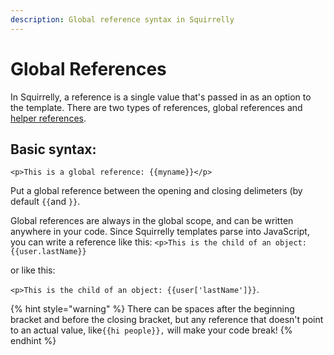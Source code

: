 ```yaml
---
description: Global reference syntax in Squirrelly
---
```


# Global References

In Squirrelly, a reference is a single value that's passed in as an option to the template. There are two types of references, global references and [helper references](helper-references.md).

## Basic syntax:

```text
<p>This is a global reference: {{myname}}</p>
```

Put a global reference between the opening and closing delimeters \(by default `{{`and `}}`.

Global references are always in the global scope, and can be written anywhere in your code. Since Squirrelly templates parse into JavaScript, you can write a reference like this: `<p>This is the child of an object: {{user.lastName}}`

or like this:

`<p>This is the child of an object: {{user['lastName']}}`.

{% hint style="warning" %}
There can be spaces after the beginning bracket and before the closing bracket, but any reference that doesn't point to an actual value, like`{{hi people}},` will make your code break!
{% endhint %}

